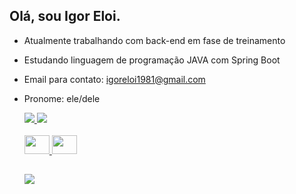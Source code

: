 ## Olá, sou Igor Eloi.

- Atualmente trabalhando com back-end em fase de treinamento
- Estudando linguagem de programação JAVA com Spring Boot
- Email para contato: igoreloi1981@gmail.com
- Pronome: ele/dele
  

  <div>
  <a href="https://github.com/igoreloidiasbranco">
  <img heigh="180em" src="https://github-readme-stats.vercel.app/api?username=igoreloidiasbranco&show_icons=true&theme=dracula&include_all_commits=true&count_private=true"/>
  <img heigh="180em" src="https://github-readme-stats.vercel.app/api/top-langs/?username=igoreloidiasbranco&layout=compact&langs_count=16&theme=dracula"/>
  </div>
  <div style="display: inline_block"><br>
  <img height="30" width="40" src="https://cdn.jsdelivr.net/gh/devicons/devicon/icons/github/github-original-wordmark.svg" />
  <img height="30" width="40" src="https://cdn.jsdelivr.net/gh/devicons/devicon/icons/java/java-original-wordmark.svg" />       
  </div>

  ##

  <div>
  <a href="https://www.linkedin.com/in/igor-eloi-829812135" target="_blank"><img src="https://img.shields.io/badge/-LinkedIn-%230077B5?style=for-the-badge&logo=linkedin&logoColor=white" target="_blank">      </a>  
  </div>

  
